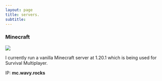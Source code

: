 ```yaml
---
layout: page
title: servers.
subtitle: 
---
```


### Minecraft
![](https://fs-prod-cdn.nintendo-europe.com/media/images/10_share_images/games_15/nintendo_switch_4/H2x1_NSwitch_Minecraft.jpg)

I currently run a vanilla Minecraft server at 1.20.1 which is being used for Survival Multiplayer.

IP: **mc.wavy.rocks**
